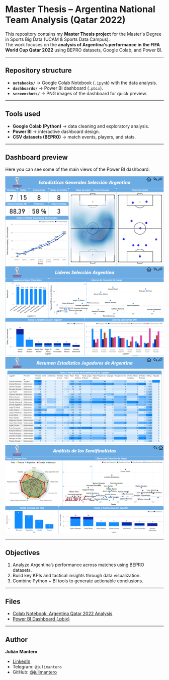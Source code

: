 #  Master Thesis – Argentina National Team Analysis (Qatar 2022)

This repository contains my **Master Thesis project** for the Master's Degree in Sports Big Data (UCAM & Sports Data Campus).  
The work focuses on the **analysis of Argentina's performance in the FIFA World Cup Qatar 2022** using BEPRO datasets, Google Colab, and Power BI.

---

##  Repository structure

- **`notebooks/`** → Google Colab Notebook (`.ipynb`) with the data analysis.  
- **`dashboards/`** → Power BI dashboard (`.pbix`).  
- **`screenshots/`** → PNG images of the dashboard for quick preview.  

---

##  Tools used

- **Google Colab (Python)** → data cleaning and exploratory analysis.  
- **Power BI** → interactive dashboard design.  
- **CSV datasets (BEPRO)** → match events, players, and stats.  

---

##  Dashboard preview

Here you can see some of the main views of the Power BI dashboard:  

![Dashboard Screenshot 1](screenshots/Dashboardscreenshot1.png)
![Dashboard Screenshot 2](screenshots/Dashboardscreenshot2.png)
![Dashboard Screenshot 3](screenshots/Dashboardscreenshot3.png)
![Dashboard Screenshot 4](screenshots/Dashboardscreenshot4.png)  

---

##  Objectives

1. Analyze Argentina’s performance across matches using BEPRO datasets.  
2. Build key KPIs and tactical insights through data visualization.  
3. Combine Python + BI tools to generate actionable conclusions.  

---

##  Files

- [Colab Notebook: Argentina Qatar 2022 Analysis](notebooks/notebooksargentina_qatar2022_analysis.ipynb)  
- [Power BI Dashboard (.pbix)](dashboards/dashboardsargentina_qatar2022.pbix)  

---

##  Author

**Julián Mantero**  
- [LinkedIn](https://www.linkedin.com/in/juli%C3%A1n-mantero/)  
- Telegram: `@julimantero`  
- GitHub: [@julimantero](https://github.com/julimantero)  
